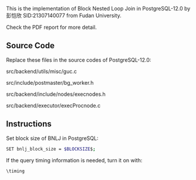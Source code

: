 This is the implementation of Block Nested Loop Join in PostgreSQL-12.0
by 彭恺欣 SID:21307140077 from Fudan University.

Check the PDF report for more detail.

## Source Code

Replace these files in the source codes of PostgreSQL-12.0:

src/backend/utils/misc/guc.c

src/include/postmaster/bg_worker.h

src/backend/include/nodes/execnodes.h

src/backend/executor/execProcnode.c

## Instructions

Set block size of BNLJ in PostgreSQL:
```bash
SET bnlj_block_size = $BLOCKSIZE$;
```

If the query timing information is needed, turn it on with:
```bash
\timing
```




